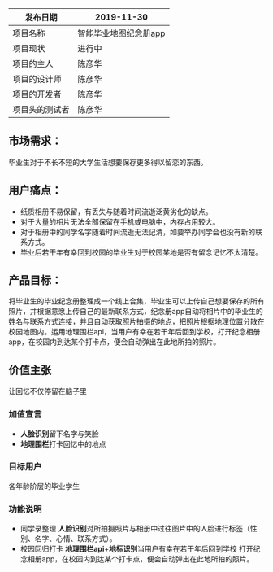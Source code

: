  |  发布日期 | 2019-11-30 |
 | -- | -- |
| 项目名称| 智能毕业地图纪念册app|
| 项目现状| 进行中|
| 项目的主人|陈彦华|
| 项目的设计师|陈彦华|
| 项目的开发者|陈彦华|  
| 项目头的测试者|陈彦华|

## 市场需求：
毕业生对于不长不短的大学生活想要保存更多得以留恋的东西。

## 用户痛点：
- 纸质相册不易保留，有丢失与随着时间流逝泛黄劣化的缺点。
- 对于大量的相片无法全部保留在手机或电脑中，内存占用较大。
- 对于相册中的同学名字随着时间流逝无法记清，如要举办同学会也没有新的联系方式。
- 毕业后若干年有幸回到校园的毕业生对于校园某地是否有留念记忆不太清楚。

## 产品目标：
将毕业生的毕业纪念册整理成一个线上合集，毕业生可以上传自己想要保存的所有照片，并根据意愿上传自己的最新联系方式，纪念册app自动将相片中的毕业生的姓名与联系方式连接，并且自动获取照片拍摄的地点，把照片根据地理位置分散在校园地图内。运用地理围栏api，当用户有幸在若干年后回到学校，打开纪念相册app，在校园内到达某个打卡点，便会自动弹出在此地所拍的照片。


## 价值主张
让回忆不仅停留在脑子里
### 加值宣言

- **人脸识别**留下名字与笑脸
- **地理围栏**打卡回忆中的地点

### 目标用户

各年龄阶层的毕业学生

### 功能说明
*   同学录整理    **人脸识别**对所拍摄照片与相册中过往图片中的人脸进行标签（性别、名字、心情、联系方式）。
*   校园回归打卡 **地理围栏api**+**地标识别**当用户有幸在若干年后回到学校 打开纪念相册app，在校园内到达某个打卡点，便会自动弹出在此地所拍的照片。
